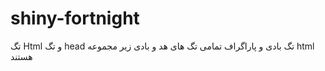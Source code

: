 # shiny-fortnight
تگ Html و تگ head تگ بادی و پاراگراف تمامی تگ های هد و بادی زیر مجموعه html هستند
